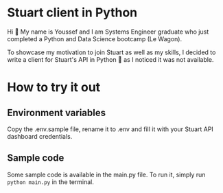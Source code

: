 # Stuart client in Python
Hi 👋 My name is Youssef and I am Systems Engineer graduate who just completed a Python and Data Science bootcamp (Le Wagon).

To showcase my motivation to join Stuart as well as my skills, I decided to write a client for Stuart's API in Python 🐍 as
I noticed it was not available.

# How to try it out
## Environment variables
Copy the .env.sample file, rename it to .env and fill it with your Stuart API dashboard credentials.

## Sample code
Some sample code is available in the main.py file. To run it, simply run `python main.py` in the terminal.
